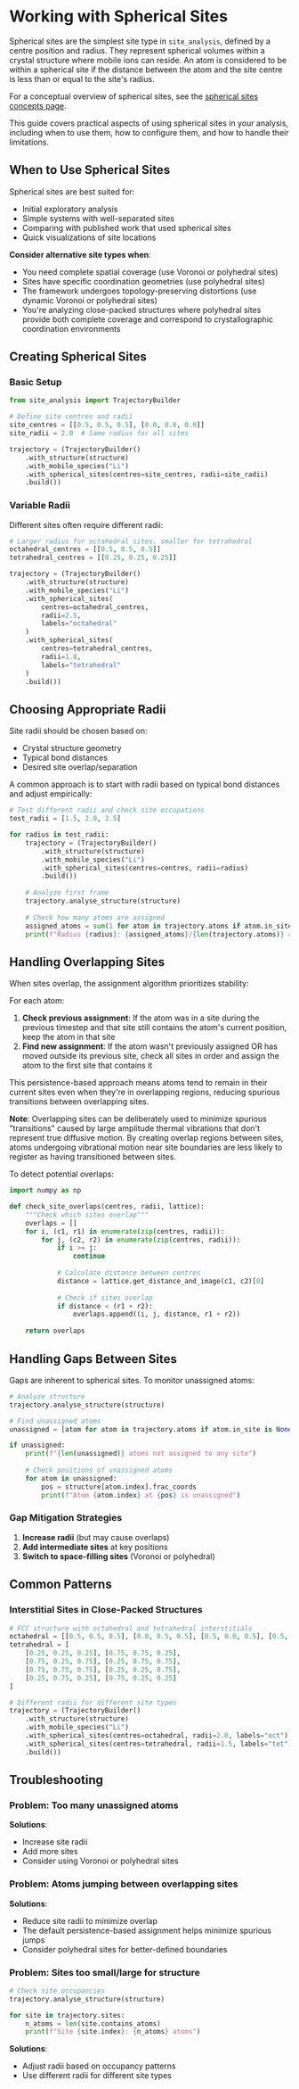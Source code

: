 # Working with Spherical Sites

Spherical sites are the simplest site type in `site_analysis`, defined by a centre position and radius. They represent spherical volumes within a crystal structure where mobile ions can reside. An atom is considered to be within a spherical site if the distance between the atom and the site centre is less than or equal to the site's radius.

For a conceptual overview of spherical sites, see the [spherical sites concepts page](../concepts/sites.md#spherical-sites).

This guide covers practical aspects of using spherical sites in your analysis, including when to use them, how to configure them, and how to handle their limitations.

## When to Use Spherical Sites

Spherical sites are best suited for:
- Initial exploratory analysis
- Simple systems with well-separated sites  
- Comparing with published work that used spherical sites
- Quick visualizations of site locations

**Consider alternative site types when**:
- You need complete spatial coverage (use Voronoi or polyhedral sites)
- Sites have specific coordination geometries (use polyhedral sites)
- The framework undergoes topology-preserving distortions (use dynamic Voronoi or polyhedral sites)
- You're analyzing close-packed structures where polyhedral sites provide both complete coverage and correspond to crystallographic coordination environments

## Creating Spherical Sites

### Basic Setup

```python
from site_analysis import TrajectoryBuilder

# Define site centres and radii
site_centres = [[0.5, 0.5, 0.5], [0.0, 0.0, 0.0]]
site_radii = 2.0  # Same radius for all sites

trajectory = (TrajectoryBuilder()
    .with_structure(structure)
    .with_mobile_species("Li")
    .with_spherical_sites(centres=site_centres, radii=site_radii)
    .build())
```

### Variable Radii

Different sites often require different radii:

```python
# Larger radius for octahedral sites, smaller for tetrahedral
octahedral_centres = [[0.5, 0.5, 0.5]]
tetrahedral_centres = [[0.25, 0.25, 0.25]]

trajectory = (TrajectoryBuilder()
    .with_structure(structure)
    .with_mobile_species("Li")
    .with_spherical_sites(
        centres=octahedral_centres, 
        radii=2.5,
        labels="octahedral"
    )
    .with_spherical_sites(
        centres=tetrahedral_centres, 
        radii=1.8,
        labels="tetrahedral"
    )
    .build())
```

## Choosing Appropriate Radii

Site radii should be chosen based on:
- Crystal structure geometry
- Typical bond distances
- Desired site overlap/separation

A common approach is to start with radii based on typical bond distances and adjust empirically:

```python
# Test different radii and check site occupations
test_radii = [1.5, 2.0, 2.5]

for radius in test_radii:
    trajectory = (TrajectoryBuilder()
        .with_structure(structure)
        .with_mobile_species("Li")
        .with_spherical_sites(centres=centres, radii=radius)
        .build())
    
    # Analyze first frame
    trajectory.analyse_structure(structure)
    
    # Check how many atoms are assigned
    assigned_atoms = sum(1 for atom in trajectory.atoms if atom.in_site is not None)
    print(f"Radius {radius}: {assigned_atoms}/{len(trajectory.atoms)} atoms assigned")
```

## Handling Overlapping Sites

When sites overlap, the assignment algorithm prioritizes stability:

For each atom:
1. **Check previous assignment**: If the atom was in a site during the previous timestep and that site still contains the atom's current position, keep the atom in that site
2. **Find new assignment**: If the atom wasn't previously assigned OR has moved outside its previous site, check all sites in order and assign the atom to the first site that contains it

This persistence-based approach means atoms tend to remain in their current sites even when they're in overlapping regions, reducing spurious transitions between overlapping sites.

**Note**: Overlapping sites can be deliberately used to minimize spurious "transitions" caused by large amplitude thermal vibrations that don't represent true diffusive motion. By creating overlap regions between sites, atoms undergoing vibrational motion near site boundaries are less likely to register as having transitioned between sites.

To detect potential overlaps:

```python
import numpy as np

def check_site_overlaps(centres, radii, lattice):
    """Check which sites overlap"""
    overlaps = []
    for i, (c1, r1) in enumerate(zip(centres, radii)):
        for j, (c2, r2) in enumerate(zip(centres, radii)):
            if i >= j:
                continue
            
            # Calculate distance between centres
            distance = lattice.get_distance_and_image(c1, c2)[0]
            
            # Check if sites overlap
            if distance < (r1 + r2):
                overlaps.append((i, j, distance, r1 + r2))
    
    return overlaps
```

## Handling Gaps Between Sites

Gaps are inherent to spherical sites. To monitor unassigned atoms:

```python
# Analyze structure
trajectory.analyse_structure(structure)

# Find unassigned atoms
unassigned = [atom for atom in trajectory.atoms if atom.in_site is None]

if unassigned:
    print(f"{len(unassigned)} atoms not assigned to any site")
    
    # Check positions of unassigned atoms
    for atom in unassigned:
        pos = structure[atom.index].frac_coords
        print(f"Atom {atom.index} at {pos} is unassigned")
```

### Gap Mitigation Strategies

1. **Increase radii** (but may cause overlaps)
2. **Add intermediate sites** at key positions
3. **Switch to space-filling sites** (Voronoi or polyhedral)

## Common Patterns

### Interstitial Sites in Close-Packed Structures

```python
# FCC structure with octahedral and tetrahedral interstitials
octahedral = [[0.5, 0.5, 0.5], [0.0, 0.5, 0.5], [0.5, 0.0, 0.5], [0.5, 0.5, 0.0]]
tetrahedral = [
    [0.25, 0.25, 0.25], [0.75, 0.75, 0.25],
    [0.75, 0.25, 0.75], [0.25, 0.75, 0.75],
    [0.75, 0.75, 0.75], [0.25, 0.25, 0.75],
    [0.25, 0.75, 0.25], [0.75, 0.25, 0.25]
]

# Different radii for different site types
trajectory = (TrajectoryBuilder()
    .with_structure(structure)
    .with_mobile_species("Li")
    .with_spherical_sites(centres=octahedral, radii=2.0, labels="oct")
    .with_spherical_sites(centres=tetrahedral, radii=1.5, labels="tet")
    .build())
```

## Troubleshooting

### Problem: Too many unassigned atoms
**Solutions**:
- Increase site radii
- Add more sites
- Consider using Voronoi or polyhedral sites

### Problem: Atoms jumping between overlapping sites
**Solutions**:
- Reduce site radii to minimize overlap
- The default persistence-based assignment helps minimize spurious jumps
- Consider polyhedral sites for better-defined boundaries

### Problem: Sites too small/large for structure
```python
# Check site occupancies
trajectory.analyse_structure(structure)

for site in trajectory.sites:
    n_atoms = len(site.contains_atoms)
    print(f"Site {site.index}: {n_atoms} atoms")
```
**Solutions**:
- Adjust radii based on occupancy patterns
- Use different radii for different site types

